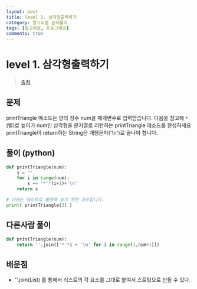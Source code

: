 ```yaml
---
layout: post
title: level 1. 삼각형출력하기
category: 알고리즘 문제풀이
tags: [알고리즘, 프로그래밍]
comments: true
---
```

# level 1. 삼각형출력하기
> [출처](http://tryhelloworld.co.kr/challenge_codes/108)

## 문제
printTriangle 메소드는 양의 정수 num을 매개변수로 입력받습니다.
다음을 참고해 `*`(별)로 높이가 num인 삼각형을 문자열로 리턴하는 printTriangle 메소드를 완성하세요
printTriangle이 return하는 String은 개행문자('\n')로 끝나야 합니다.


## 풀이 (python)

```python
def printTriangle(num):
	s = ""
	for i in range(num):
		s += '*'*(i+1)+'\n'
	return s

# 아래는 테스트로 출력해 보기 위한 코드입니다.
print( printTriangle(3) )
```

## 다른사람 풀이

```python
def printTriangle(num):
    return ''.join(['*'*i + '\n' for i in range(1,num+1)])
```

## 배운점
- ''.join(List) 를 통해서 리스트의 각 요소를 그대로 붙여서 스트링으로 만들 수 있다.
